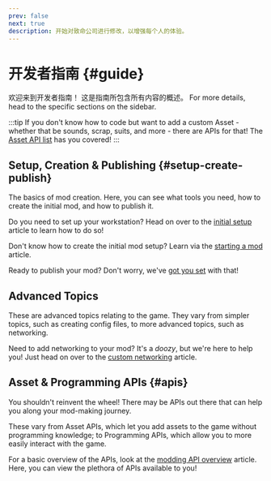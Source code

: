 ```yaml
---
prev: false
next: true
description: 开始对致命公司进行修改，以增强每个人的体验。
---
```


# 开发者指南 {#guide}

欢迎来到开发者指南！ 这是指南所包含所有内容的概述。 For more details, head to the specific sections on the sidebar.

:::tip
If you don't know how to code but want to add a custom Asset - whether that be sounds, scrap, suits, and more - there are APIs for that!
The [Asset API list](/dev/apis/overview#asset-apis) has you covered!
:::

## Setup, Creation & Publishing {#setup-create-publish}

The basics of mod creation. Here, you can see what tools you need, how to create the initial mod, and how to publish it.

Do you need to set up your workstation? Head on over to the [initial setup](/dev/initial-setup) article to learn how to do so!

Don't know how to create the initial mod setup? Learn via the [starting a mod](/dev/starting-a-mod) article.

Ready to publish your mod? Don't worry, we've [got you set](/dev/publishing-your-mod) with that!

## Advanced Topics

These are advanced topics relating to the game. They vary from simpler topics, such as creating config files, to more advanced topics, such as networking.

Need to add networking to your mod? It's a _doozy_, but we're here to help you! Just head on over to the [custom networking](/dev/advanced/networking) article.

## Asset & Programming APIs {#apis}

You shouldn't reinvent the wheel! There may be APIs out there that can help you along your mod-making journey.

These vary from Asset APIs, which let you add assets to the game without programming knowledge; to Programming APIs, which allow you to more easily interact with the game.

For a basic overview of the APIs, look at the [modding API overview](/dev/apis/overview) article. Here, you can view the plethora of APIs available to you!

